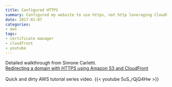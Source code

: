 ```yaml
---
title: Configured HTTPS
summary: Configured my website to use https, not http leveraging CloudFront and Certificate Manager.
date: 2017-01-07
categories:
- aws
tags:
- certificate manager
- cloudfront
- youtube
---
```


Detailed walkthrough from Simone Carletti.
<br>
[Redirecting a domain with HTTPS using Amazon S3 and CloudFront](https://simonecarletti.com/blog/2016/08/redirect-domain-https-amazon-cloudfront)
<br>
<br>
Quick and dirty AWS tutorial series video.
{{< youtube 5uS_rQjQ4Hw >}}